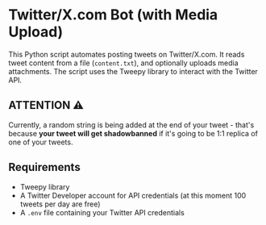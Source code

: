 # Twitter/X.com Bot (with Media Upload)

This Python script automates posting tweets on Twitter/X.com. It reads tweet content from a file (`content.txt`), and optionally uploads media attachments. The script uses the Tweepy library to interact with the Twitter API.

## ATTENTION ⚠️
Currently, a random string is being added at the end of your tweet - that's because **your tweet will get shadowbanned** if it's going to be 1:1 replica of one of your tweets.

## Requirements
- Tweepy library
- A Twitter Developer account for API credentials (at this moment 100 tweets per day are free)
- A `.env` file containing your Twitter API credentials